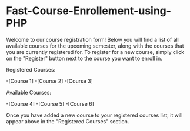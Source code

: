 # Fast-Course-Enrollement-using-PHP

Welcome to our course registration form! Below you will find a list of all available courses for the upcoming semester, along with the courses that you are currently registered for. To register for a new course, simply click on the "Register" button next to the course you want to enroll in.

Registered Courses:

-[Course 1]
-[Course 2]
-[Course 3]

Available Courses:

-[Course 4]
-[Course 5]
-[Course 6]

Once you have added a new course to your registered courses list, it will appear above in the "Registered Courses" section.
